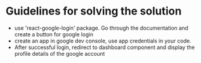 # Guidelines for solving the solution
- use 'react-google-login' package. Go through the documentation and create a button for google login
- create an app in google dev console, use app credentials in your code.
- After successful login, redirect to dashboard component and display the profile details of the google account


